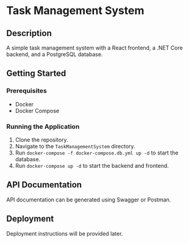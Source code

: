 # Task Management System

## Description

A simple task management system with a React frontend, a .NET Core backend, and a PostgreSQL database.

## Getting Started

### Prerequisites

- Docker
- Docker Compose

### Running the Application

1.  Clone the repository.
2.  Navigate to the `TaskManagementSystem` directory.
3.  Run `docker-compose -f docker-compose.db.yml up -d` to start the database.
4.  Run `docker-compose up -d` to start the backend and frontend.

## API Documentation

API documentation can be generated using Swagger or Postman.

## Deployment

Deployment instructions will be provided later.
